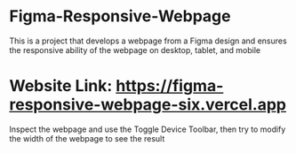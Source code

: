 # Figma-Responsive-Webpage
This is a project that develops a webpage from a Figma design and ensures the responsive ability of the webpage on desktop, tablet, and mobile
# Website Link: https://figma-responsive-webpage-six.vercel.app
Inspect the webpage and use the Toggle Device Toolbar, then try to modify the width of the webpage to see the result


